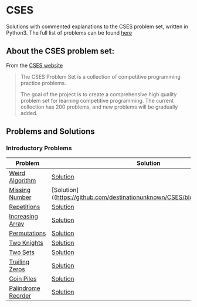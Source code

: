# CSES

Solutions with commented explanations to the CSES problem set, written in Python3. The full list of problems can be found [here](https://cses.fi/problemset/list/)

## About the CSES problem set:

From the [CSES website](https://cses.fi/problemset/text/1810)

> The CSES Problem Set is a collection of competitive programming practice problems.
>
> The goal of the project is to create a comprehensive high quality problem set for learning competitive programming. The current collection has 200 problems, and new problems will be gradually added.

## Problems and Solutions

### Introductory Problems

Problem | Solution
-------------|---------
[Weird Algorithm](https://cses.fi/problemset/task/1068) | [Solution](https://github.com/destinationunknown/CSES/blob/master/1068.py)
[Missing Number](https://cses.fi/problemset/task/1083) | [Solution]((https://github.com/destinationunknown/CSES/blob/master/1083.py)
[Repetitions](https://cses.fi/problemset/task/1069) | [Solution](https://github.com/destinationunknown/CSES/blob/master/1069.py)
[Increasing Array](https://cses.fi/problemset/task/1094) | [Solution](https://github.com/destinationunknown/CSES/blob/master/1094.py)
[Permutations](https://cses.fi/problemset/task/1070) | [Solution](https://github.com/destinationunknown/CSES/blob/master/1070.py)
[Two Knights](https://cses.fi/problemset/task/1072) | [Solution](https://github.com/destinationunknown/CSES/blob/master/1072.py)
[Two Sets](https://cses.fi/problemset/task/1092) | [Solution](https://github.com/destinationunknown/CSES/blob/master/1092.py)
[Trailing Zeros](https://cses.fi/problemset/task/1618) | [Solution](https://github.com/destinationunknown/CSES/blob/master/1618.py)
[Coin Piles](https://cses.fi/problemset/task/1754) | [Solution](https://github.com/destinationunknown/CSES/blob/master/1754.py)
[Palindrome Reorder](https://cses.fi/problemset/task/1755) | [Solution](https://github.com/destinationunknown/CSES/blob/master/1755.py)
